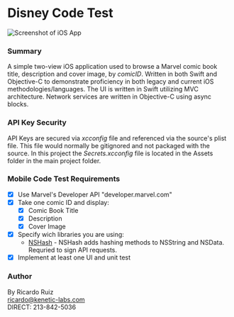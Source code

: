 # Disney Code Test

![Screenshot of iOS App](https://kl-store1.s3.us-west-1.amazonaws.com/rr_screenshot.jpg)

### Summary

A simple two-view iOS application used to browse a Marvel comic book title, description and cover image, by *comicID*.  Written in both Swift and Objective-C to demonstrate proficiency in both legacy and current iOS methodologies/languages.
The UI is written in Swift utilizing MVC architecture.  Network services are written in Objective-C using async blocks.

### API Key Security

API Keys are secured via *xcconfig* file and referenced via the source's plist file. This file would normally be gitignored and not packaged with the source. In this project the *Secrets.xcconfig* file is located in the Assets folder in the main project folder.

### Mobile Code Test Requirements
- [x] Use Marvel's Developer API "developer.marvel.com" <br/>
- [x] Take one comic ID and display: <br/>
    - [x] Comic Book Title <br/>
    - [x] Description <br/>
    - [x] Cover Image <br/>
- [x] Specify wich libraries you are using: <br/>
    - [NSHash](https://github.com/jerolimov/NSHash) - NSHash adds hashing methods to NSString and NSData.  Requried to sign API requests. <br/>
- [x] Implement at least one UI and unit test <br/>

### Author
By Ricardo Ruiz <br/>
ricardo@kenetic-labs.com <br/>
DIRECT: 213-842-5036 <br/>
